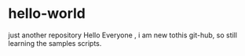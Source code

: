 # hello-world
just another repository
Hello Everyone , i am new tothis git-hub, so still learning the samples scripts.
